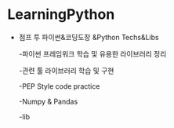 # LearningPython


* 점프 투 파이썬&코딩도장 &Python Techs&Libs


    -파이썬 프레임워크 학습 및 유용한 라이브러리 정리

    -관련 툴 라이브러리 학습 및 구현

    -PEP Style code practice
    
    -Numpy & Pandas

    -lib
